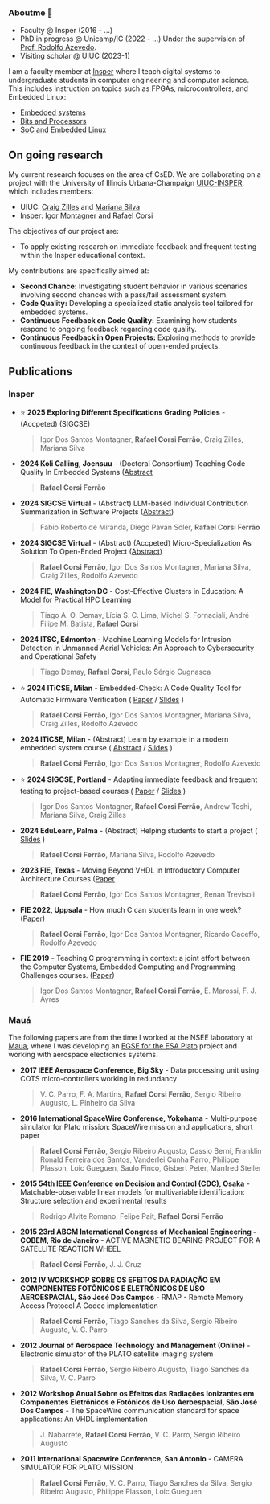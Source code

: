 ### Aboutme 👋

- Faculty @ Insper (2016 - ...)
- PhD in progress @ Unicamp/IC (2022 - ...) Under the supervision of [Prof. Rodolfo Azevedo](https://www.ic.unicamp.br/~rodolfo/).
- Visiting scholar @ UIUC (2023-1)

I am a faculty member at [Insper](https://insper.edu.br) where I teach digital systems to undergraduate students in computer engineering and computer science. This includes instruction on topics such as FPGAs, microcontrollers, and Embedded Linux:

- [Embedded systems](https://insper-embarcados.github.io/site/)
- [Bits and Processors](https://insper.github.io/bits-e-proc/) 
- [SoC and Embedded Linux](https://insper.github.io/Embarcados-Avancados/)
  
## On going research

My current research focuses on the area of CsED. We are collaborating on a project with the University of Illinois Urbana-Champaign [UIUC-INSPER](https://cs.illinois.edu/research/insper), which includes members:

- UIUC: [Craig Zilles](https://zilles.cs.illinois.edu/) and [Mariana Silva](https://mfsilva.web.illinois.edu/)
- Insper: [Igor Montagner](https://igordsm.github.io/) and Rafael Corsi

The objectives of our project are:

- To apply existing research on immediate feedback and frequent testing within the Insper educational context.

My contributions are specifically aimed at:

- **Second Chance:** Investigating student behavior in various scenarios involving second chances with a pass/fail assessment system.
- **Code Quality:** Developing a specialized static analysis tool tailored for embedded systems.
- **Continuous Feedback on Code Quality:** Examining how students respond to ongoing feedback regarding code quality.
- **Continuous Feedback in Open Projects:** Exploring methods to provide continuous feedback in the context of open-ended projects.

## Publications

### Insper

- ⭐ **2025 Exploring Different Specifications Grading Policies** - (Accpeted) (SIGCSE)
  > Igor Dos Santos Montagner, **Rafael Corsi Ferrão**, Craig Zilles, Mariana Silva

- **2024 Koli Calling, Joensuu** - (Doctoral Consortium) Teaching Code Quality In Embedded Systems ([Abstract](https://dl.acm.org/doi/10.1145/3699538.3699579)
  > **Rafael Corsi Ferrão**

- **2024 SIGCSE Virtual** - (Abstract) LLM-based Individual Contribution Summarization in Software Projects ([Abstract](https://dl.acm.org/doi/abs/10.1145/3649409.3691092))
  >  Fábio Roberto de Miranda, Diego Pavan Soler, **Rafael Corsi Ferrão**

- **2024 SIGCSE Virtual** -  (Abstract) (Accpeted) Micro-Specialization As Solution To Open-Ended Project ([Abstract](https://dl.acm.org/doi/abs/10.1145/3649409.3691077))
    >  **Rafael Corsi Ferrão**, Igor Dos Santos Montagner, Mariana Silva, Craig Zilles, Rodolfo Azevedo

- **2024 FIE, Washington DC** - Cost-Effective Clusters in Education: A Model for Practical HPC Learning 
   > Tiago A. O. Demay, Lícia S. C. Lima, Michel S. Fornaciali, André Filipe M. Batista, **Rafael Corsi** 

- **2024 ITSC, Edmonton** - Machine Learning Models for Intrusion Detection in Unmanned Aerial Vehicles: An Approach to Cybersecurity and Operational Safety
    > Tiago Demay, **Rafael Corsi**, Paulo Sérgio Cugnasca
  
- ⭐ **2024 ITiCSE, Milan** - Embedded-Check: A Code Quality Tool for Automatic Firmware Verification ( [Paper](https://dl.acm.org/doi/abs/10.1145/3649217.3653577) / [Slides](https://raw.githubusercontent.com/rafaelcorsi/paper-data/main/24a-iticse-embedded-check-presentation.pdf) )
    >  **Rafael Corsi Ferrão**, Igor Dos Santos Montagner, Mariana Silva, Craig Zilles, Rodolfo Azevedo

- **2024 ITiCSE, Milan** - (Abstract) Learn by example in a modern embedded system course ( [Abstract](https://dl.acm.org/doi/10.1145/3649405.3659522) / [Slides](https://raw.githubusercontent.com/rafaelcorsi/paper-data/main/24a-iticse-tips-presentation.pdf) )
    >  **Rafael Corsi Ferrão**, Igor Dos Santos Montagner, Rodolfo Azevedo

- ⭐ **2024 SIGCSE, Portland** - Adapting immediate feedback and frequent testing to project-based courses ( [Paper](https://dl.acm.org/doi/abs/10.1145/3626252.3630841) / [Slides](https://igordsm.github.io/paper-no-sigcse-2024/) )
    > Igor Dos Santos Montagner, **Rafael Corsi Ferrão**, Andrew Toshi, Mariana Silva, Craig Zilles

- **2024 EduLearn, Palma** - (Abstract) Helping students to start a project ( [Slides](https://raw.githubusercontent.com/rafaelcorsi/paper-data/main/24a-edulearn-palma-rafael-ferrao.pdf) )
    > **Rafael Corsi Ferrão**, Mariana Silva, Rodolfo Azevedo
  
-  **2023 FIE, Texas** - Moving Beyond VHDL in Introductory Computer Architecture Courses ([Paper](https://ieeexplore.ieee.org/document/10342910/)
    > **Rafael Corsi Ferrão**, Igor Dos Santos Montagner, Renan Trevisoli

-  **FIE 2022, Uppsala** - How much C can students learn in one week? ([Paper](https://ieeexplore.ieee.org/document/9962662/))
   > **Rafael Corsi Ferrão**, Igor Dos Santos Montagner, Ricardo Caceffo, Rodolfo Azevedo

- **FIE 2019** - Teaching C programming in context: a joint effort between the Computer Systems, Embedded Computing and Programming Challenges courses. ([Paper](https://ieeexplore.ieee.org/document/9028687/))
    > Igor Dos Santos Montagner, **Rafael Corsi Ferrão**, E. Marossi, F. J. Ayres

### Mauá 

The following papers are from the time I worked at the NSEE laboratory at [Maua](https://maua.br), where I was developing an [EGSE for the ESA Plato](https://plato-project.iaa.es/node/17) project and working with aerospace electronics systems.

- **2017 IEEE Aerospace Conference, Big Sky** - Data processing unit using COTS micro-controllers working in redundancy
    > V. C. Parro, F. A. Martins, **Rafael Corsi Ferrão**, Sergio Ribeiro Augusto, L. Pinheiro da Silva

- **2016 International SpaceWire Conference, Yokohama** - Multi-purpose simulator for Plato mission: SpaceWire mission and applications, short paper
    > **Rafael Corsi Ferrão**, Sergio Ribeiro Augusto, Cassio Berni, Franklin Ronald Ferreira dos Santos, Vanderlei Cunha Parro, Philippe Plasson, Loic Gueguen, Saulo Finco, Gisbert Peter, Manfred Steller

- **2015 54th IEEE Conference on Decision and Control (CDC), Osaka** - Matchable-observable linear models for multivariable identification: Structure selection and experimental results
    > Rodrigo Alvite Romano, Felipe Pait, **Rafael Corsi Ferrão**

- **2015 23rd ABCM International Congress of Mechanical Engineering - COBEM, Rio de Janeiro** - ACTIVE MAGNETIC BEARING PROJECT FOR A SATELLITE REACTION WHEEL
    > **Rafael Corsi Ferrão**, J. J. Cruz

- **2012 IV WORKSHOP SOBRE OS EFEITOS DA RADIAÇÃO EM COMPONENTES FOTÔNICOS E ELETRÔNICOS DE USO AEROESPACIAL, São José Dos Campos** - RMAP - Remote Memory Access Protocol A Codec implementation
    > **Rafael Corsi Ferrão**, Tiago Sanches da Silva, Sergio Ribeiro Augusto, V. C. Parro

- **2012 Journal of Aerospace Technology and Management (Online)** - Electronic simulator of the PLATO satellite imaging system
    > **Rafael Corsi Ferrão**, Sergio Ribeiro Augusto, Tiago Sanches da Silva, V. C. Parro

- **2012 Workshop Anual Sobre os Efeitos das Radiações Ionizantes em Componentes Eletrônicos e Fotônicos de Uso Aeroespacial, São José Dos Campos** - The SpaceWire communication standard for space applications: An VHDL implementation
    > J. Nabarrete, **Rafael Corsi Ferrão**, V. C. Parro, Sergio Ribeiro Augusto

- **2011 International Spacewire Conference, San Antonio** - CAMERA SIMULATOR FOR PLATO MISSION
    > **Rafael Corsi Ferrão**, V. C. Parro, Tiago Sanches da Silva, Sergio Ribeiro Augusto, Philippe Plasson, Loic Gueguen
